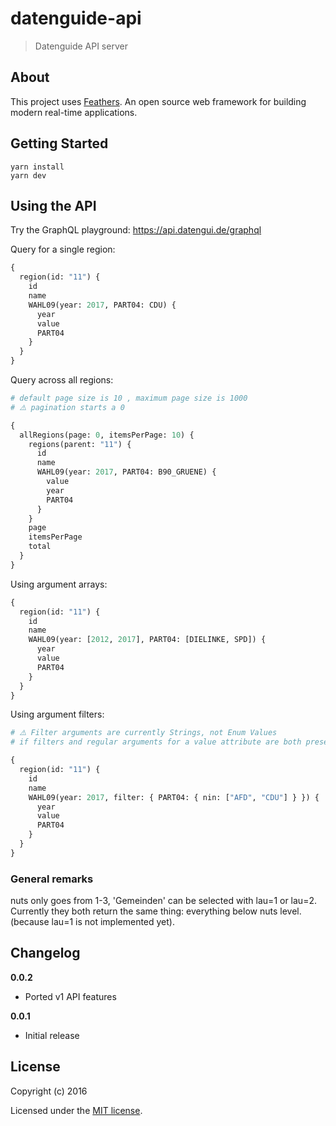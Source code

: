 # datenguide-api

> Datenguide API server

## About

This project uses [Feathers](http://feathersjs.com). An open source web framework for building modern real-time applications.

## Getting Started

```
yarn install
yarn dev
```

## Using the API

Try the GraphQL playground: https://api.datengui.de/graphql

Query for a single region:

```graphql
{
  region(id: "11") {
    id
    name
    WAHL09(year: 2017, PART04: CDU) {
      year
      value
      PART04
    }
  }
}
```

Query across all regions:

```graphql
# default page size is 10 , maximum page size is 1000
# ⚠️ pagination starts a 0

{
  allRegions(page: 0, itemsPerPage: 10) {
    regions(parent: "11") {
      id
      name
      WAHL09(year: 2017, PART04: B90_GRUENE) {
        value
        year
        PART04
      }
    }
    page
    itemsPerPage
    total
  }
}
```

Using argument arrays:

```graphql
{
  region(id: "11") {
    id
    name
    WAHL09(year: [2012, 2017], PART04: [DIELINKE, SPD]) {
      year
      value
      PART04
    }
  }
}
```

Using argument filters:

```graphql
# ⚠️ Filter arguments are currently Strings, not Enum Values
# if filters and regular arguments for a value attribute are both present, their results will be merged with 'or'

{
  region(id: "11") {
    id
    name
    WAHL09(year: 2017, filter: { PART04: { nin: ["AFD", "CDU"] } }) {
      year
      value
      PART04
    }
  }
}
```

### General remarks

nuts only goes from 1-3, 'Gemeinden' can be selected with lau=1 or lau=2. Currently they both return the same thing: everything below nuts level. (because lau=1 is not implemented yet).

## Changelog

__0.0.2__

- Ported v1 API features

__0.0.1__

- Initial release

## License

Copyright (c) 2016

Licensed under the [MIT license](LICENSE).
